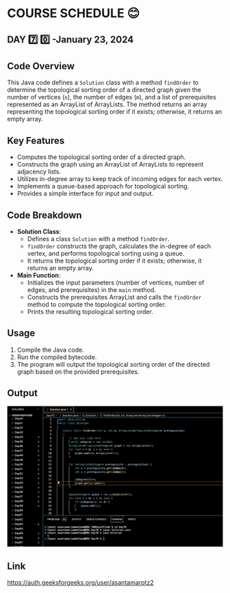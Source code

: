 # COURSE SCHEDULE :blush:
## DAY :seven: :zero: -January 23, 2024

## Code Overview

This Java code defines a `Solution` class with a method `findOrder` to determine the topological sorting order of a directed graph given the number of vertices (`n`), the number of edges (`m`), and a list of prerequisites represented as an ArrayList of ArrayLists. The method returns an array representing the topological sorting order if it exists; otherwise, it returns an empty array.

## Key Features

- Computes the topological sorting order of a directed graph.
- Constructs the graph using an ArrayList of ArrayLists to represent adjacency lists.
- Utilizes in-degree array to keep track of incoming edges for each vertex.
- Implements a queue-based approach for topological sorting.
- Provides a simple interface for input and output.

## Code Breakdown

- **Solution Class**: 
  - Defines a class `Solution` with a method `findOrder`.
  - `findOrder` constructs the graph, calculates the in-degree of each vertex, and performs topological sorting using a queue.
  - It returns the topological sorting order if it exists; otherwise, it returns an empty array.
- **Main Function**:
  - Initializes the input parameters (number of vertices, number of edges, and prerequisites) in the `main` method.
  - Constructs the prerequisites ArrayList and calls the `findOrder` method to compute the topological sorting order.
  - Prints the resulting topological sorting order.

## Usage

1. Compile the Java code.
2. Run the compiled bytecode.
3. The program will output the topological sorting order of the directed graph based on the provided prerequisites.


## Output

![Reference Image](s70.png)

## Link
<https://auth.geeksforgeeks.org/user/asantamarptz2>